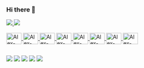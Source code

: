### Hi there 👋

<div>
<a href = "mailto:alexbatistandrade@gmail.com">
<img src="https://github-readme-stats.vercel.app/api?username=alexbatistandrade&show_icons=true" />
<img src="https://github-readme-stats.vercel.app/api/top-langs/?username=alexbatistandrade&hide_progress=true" />
</picture>
</div>

<div style="display: inline_block"><br>
  <img align="center" alt="Alex-Linux" height="30" width="40" src="https://cdn.jsdelivr.net/gh/devicons/devicon/icons/linux/linux-original.svg" />
   <img align="center" alt="Alex-Vagrant" height="30" width="40" src="https://cdn.jsdelivr.net/gh/devicons/devicon/icons/vagrant/vagrant-original.svg" />
  <img align="center" alt="Alex-Ansible" height="30" width="40" src="https://cdn.jsdelivr.net/gh/devicons/devicon/icons/ansible/ansible-original.svg" />
  <img align="center" alt="Alex-Docker" height="30" width="40" src="https://cdn.jsdelivr.net/gh/devicons/devicon/icons/docker/docker-plain.svg" />
  <img align="center" alt="Alex-Terraforme" height="30" width="40" src="https://cdn.jsdelivr.net/gh/devicons/devicon/icons/terraform/terraform-original-wordmark.svg" />
  <img align="center" alt="Alex-Kube" height="30" width="40" src="https://cdn.jsdelivr.net/gh/devicons/devicon/icons/kubernetes/kubernetes-plain.svg" />
  <img align="center" alt="Alex-Amazon" height="30" width="40" src="https://cdn.jsdelivr.net/gh/devicons/devicon/icons/amazonwebservices/amazonwebservices-original.svg" />
   <img align="center" alt="Alex-Jenkins" height="30" width="40" src="https://cdn.jsdelivr.net/gh/devicons/devicon/icons/jenkins/jenkins-original.svg" />
 
  </div>

##

<div> 
   <a href="#" target="_blank"><img src="https://img.shields.io/badge/Linux-FCC624?style=for-the-badge&logo=linux&logoColor=black"></a>
   <a href="#" target="_blank"><img src="https://img.shields.io/badge/Ubuntu-E95420?style=for-the-badge&logo=ubuntu&logoColor=white" target="_blank"></a>
   <a href="#" target="_blank"><img src="https://img.shields.io/badge/Red%20Hat-EE0000?style=for-the-badge&logo=redhat&logoColor=white"></a> 
  <a href = "mailto:alexbatistandrade@gmail.com"><img src="https://img.shields.io/badge/-Gmail-%23333?style=for-the-badge&logo=gmail&logoColor=white" target="_blank"></a>
  <a href="https://www.linkedin.com/in/alex-andradev/" target="_blank"><img src="https://img.shields.io/badge/-LinkedIn-%230077B5?style=for-the-badge&logo=linkedin&logoColor=white" target="_blank"></a> 
  
  
</div>

